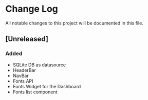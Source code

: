 # Change Log
All notable changes to this project will be documented in this file.

## [Unreleased]
### Added
- SQLite DB as datasource
- HeaderBar
- NavBar
- Fonts API
- Fonts Widget for the Dashboard
- Fonts list component